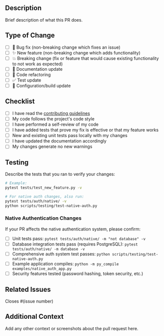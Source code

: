 ## Description

Brief description of what this PR does.

## Type of Change

- [ ] 🐛 Bug fix (non-breaking change which fixes an issue)
- [ ] ✨ New feature (non-breaking change which adds functionality)
- [ ] 💥 Breaking change (fix or feature that would cause existing functionality to not work as expected)
- [ ] 📝 Documentation update
- [ ] 🧹 Code refactoring
- [ ] ✅ Test update
- [ ] 🔧 Configuration/build update

## Checklist

- [ ] I have read the [contributing guidelines](../CONTRIBUTING.md)
- [ ] My code follows the project's code style
- [ ] I have performed a self-review of my code
- [ ] I have added tests that prove my fix is effective or that my feature works
- [ ] New and existing unit tests pass locally with my changes
- [ ] I have updated the documentation accordingly
- [ ] My changes generate no new warnings

## Testing

Describe the tests that you ran to verify your changes:

```bash
# Example:
pytest tests/test_new_feature.py -v

# For native auth changes, also run:
pytest tests/auth/native/ -v
python scripts/testing/test-native-auth.py
```

### Native Authentication Changes

If your PR affects the native authentication system, please confirm:

- [ ] Unit tests pass: `pytest tests/auth/native/ -m "not database" -v`
- [ ] Database integration tests pass (requires PostgreSQL): `pytest tests/auth/native/ -m database -v`
- [ ] Comprehensive auth system test passes: `python scripts/testing/test-native-auth.py`
- [ ] Example application compiles: `python -m py_compile examples/native_auth_app.py`
- [ ] Security features tested (password hashing, token security, etc.)

## Related Issues

Closes #(issue number)

## Additional Context

Add any other context or screenshots about the pull request here.

